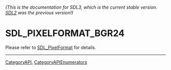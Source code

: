 ###### (This is the documentation for SDL3, which is the current stable version. [SDL2](https://wiki.libsdl.org/SDL2/) was the previous version!)
# SDL_PIXELFORMAT_BGR24

Please refer to [SDL_PixelFormat](SDL_PixelFormat) for details.

----
[CategoryAPI](CategoryAPI), [CategoryAPIEnumerators](CategoryAPIEnumerators)

